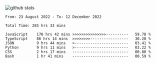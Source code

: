 
![github stats](https://github-readme-stats.vercel.app/api?username=realmahd1&show_icons=true&theme=codeSTACKr&hide_rank=true&count_private=true)

<!--START_SECTION:waka-->

```text
From: 23 August 2022 - To: 12 December 2022

Total Time: 285 hrs 33 mins

JavaScript    170 hrs 42 mins >>>>>>>>>>>>>>>----------   59.78 %
TypeScript    86 hrs 14 mins  >>>>>>>>-----------------   30.20 %
JSON          9 hrs 44 mins   >------------------------   03.41 %
Python        9 hrs 11 mins   >------------------------   03.22 %
CSS           2 hrs 17 mins   -------------------------   00.80 %
Bash          1 hr 41 mins    -------------------------   00.59 %
```

<!--END_SECTION:waka-->
